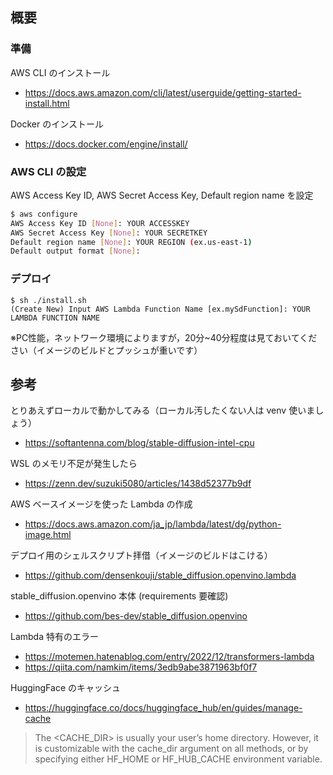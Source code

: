 
## 概要
### 準備
AWS CLI のインストール
- https://docs.aws.amazon.com/cli/latest/userguide/getting-started-install.html

Docker のインストール
- https://docs.docker.com/engine/install/

### AWS CLI の設定
AWS Access Key ID, AWS Secret Access Key, Default region name を設定
```bash
$ aws configure
AWS Access Key ID [None]: YOUR ACCESSKEY
AWS Secret Access Key [None]: YOUR SECRETKEY
Default region name [None]: YOUR REGION (ex.us-east-1)
Default output format [None]:
```

### デプロイ
```bash:
$ sh ./install.sh
(Create New) Input AWS Lambda Function Name [ex.mySdFunction]: YOUR LAMBDA FUNCTION NAME
```
※PC性能，ネットワーク環境によりますが，20分~40分程度は見ておいてください（イメージのビルドとプッシュが重いです）

## 参考
とりあえずローカルで動かしてみる（ローカル汚したくない人は venv 使いましょう）
- https://softantenna.com/blog/stable-diffusion-intel-cpu

WSL のメモリ不足が発生したら
- https://zenn.dev/suzuki5080/articles/1438d52377b9df

AWS ベースイメージを使った Lambda の作成
- https://docs.aws.amazon.com/ja_jp/lambda/latest/dg/python-image.html

デプロイ用のシェルスクリプト拝借（イメージのビルドはこける）
- https://github.com/densenkouji/stable_diffusion.openvino.lambda

stable_diffusion.openvino 本体 (requirements 要確認)
- https://github.com/bes-dev/stable_diffusion.openvino

Lambda 特有のエラー
- https://motemen.hatenablog.com/entry/2022/12/transformers-lambda
- https://qiita.com/namkim/items/3edb9abe3871963bf0f7

HuggingFace のキャッシュ
- https://huggingface.co/docs/huggingface_hub/en/guides/manage-cache
> The <CACHE_DIR> is usually your user’s home directory. However, it is customizable with the cache_dir argument on all methods, or by specifying either HF_HOME or HF_HUB_CACHE environment variable.